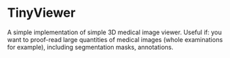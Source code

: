 # TinyViewer
A simple implementation of simple 3D medical image viewer. Useful if: you want to proof-read large quantities of medical images (whole examinations for example), including segmentation masks, annotations.
